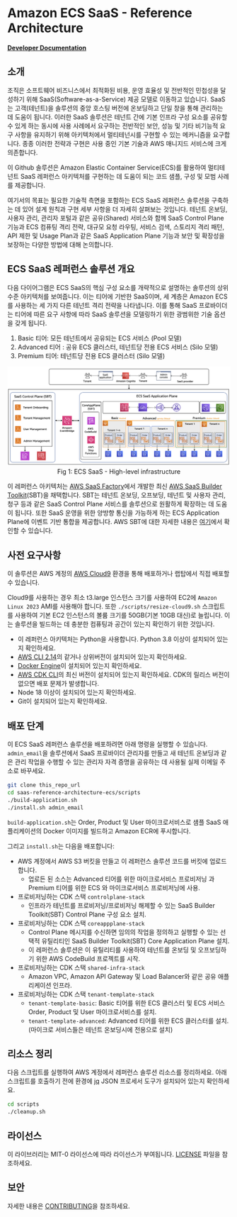 # Amazon ECS SaaS - Reference Architecture

**[Developer Documentation](DEVELOPER_GUIDE.md)**

## 소개
조직은 소프트웨어 비즈니스에서 최적화된 비용, 운영 효율성 및 전반적인 민첩성을 달성하기 위해 SaaS(Software-as-a-Service) 제공 모델로 이동하고 있습니다. SaaS는 고객(테넌트)을 솔루션의 중앙 호스팅 버전에 온보딩하고 단일 창을 통해 관리하는 데 도움이 됩니다. 이러한 SaaS 솔루션은 테넌트 간에 기본 인프라 구성 요소를 공유할 수 있게 하는 동시에 사용 사례에서 요구하는 전반적인 보안, 성능 및 기타 비기능적 요구 사항을 유지하기 위해 아키텍처에서 멀티테넌시를 구현할 수 있는 메커니즘을 요구합니다. 종종 이러한 전략과 구현은 사용 중인 기본 기술과 AWS 매니지드 서비스에 크게 의존합니다.

이 Github 솔루션은 Amazon Elastic Container Service(ECS)를 활용하여 멀티테넌트 SaaS 레퍼런스 아키텍처를 구현하는 데 도움이 되는 코드 샘플, 구성 및 모범 사례를 제공합니다.

여기서의 목표는 필요한 기술적 측면을 포함하는 ECS SaaS 레퍼런스 솔루션을 구축하는 데 있어 설계 원칙과 구현 세부 사항을 더 자세히 살펴보는 것입니다. 테넌트 온보딩, 사용자 관리, 관리자 포털과 같은 공유(Shared) 서비스와 함께 SaaS Control Plane 기능과 ECS 컴퓨팅 격리 전략, 대규모 요청 라우팅, 서비스 검색, 스토리지 격리 패턴, API 제한 및 Usage Plan과 같은 SaaS Application Plane 기능과 보안 및 확장성을 보장하는 다양한 방법에 대해 논의합니다.

## ECS SaaS 레퍼런스 솔루션 개요
다음 다이어그램은 ECS SaaS의 핵심 구성 요소를 개략적으로 설명하는 솔루션의 상위 수준 아키텍처를 보여줍니다. 이는 티어에 기반한 SaaS이며, 세 계층은 Amazon ECS를 사용하는 세 가지 다른 테넌트 격리 전략을 나타냅니다. 이를 통해 SaaS 프로바이더는 티어에 따른 요구 사항에 따라 SaaS 솔루션을 모델링하기 위한 광범위한 기술 옵션을 갖게 됩니다.

1. Basic 티어: 모든 테넌트에서 공유되는 ECS 서비스 (Pool 모델)
2. Advanced 티어 : 공유 ECS 클러스터, 테넌트당 전용 ECS 서비스 (Silo 모델)
3. Premium 티어: 테넌트당 전용 ECS 클러스터 (Silo 모델)

<p align="center">
<img src="images/archi-high-level.png" alt="High-level Architecture"/>
Fig 1: ECS SaaS - High-level infrastructure
</p>


이 레퍼런스 아키텍처는 [AWS SaaS Factory](https://aws.amazon.com/partners/programs/saas-factory)에서 개발한 최신 [AWS SaaS Builder Toolkit](https://github.com/awslabs/sbt-aws)(SBT)을 채택합니다. SBT는 테넌트 온보딩, 오프보딩, 테넌트 및 사용자 관리, 청구 등과 같은 SaaS Control Plane 서비스를 솔루션으로 원활하게 확장하는 데 도움이 됩니다. 또한 SaaS 운영을 위한 양방향 통신을 가능하게 하는 ECS Application Plane에 이벤트 기반 통합을 제공합니다. AWS SBT에 대한 자세한 내용은 [여기](https://github.com/awslabs/sbt-aws/blob/main/docs/public/README.kr.md)에서 확인할 수 있습니다.

## 사전 요구사항
이 솔루션은 AWS 계정의 [AWS Cloud9](https://aws.amazon.com/pm/cloud9/) 환경을 통해 배포하거나 랩탑에서 직접 배포할 수 있습니다.

Cloud9를 사용하는 경우 최소 t3.large 인스턴스 크기를 사용하여 EC2에 `Amazon Linux 2023` AMI를 사용해야 합니다. 또한 `./scripts/resize-cloud9.sh` 스크립트를 사용하여 기본 EC2 인스턴스의 볼륨 크기를 50GB(기본 10GB 대신)로 늘립니다. 이는 솔루션을 빌드하는 데 충분한 컴퓨팅과 공간이 있는지 확인하기 위한 것입니다.

- 이 레퍼런스 아키텍처는 Python을 사용합니다. Python 3.8 이상이 설치되어 있는지 확인하세요.
- [AWS CLI 2.14](https://docs.aws.amazon.com/cli/latest/userguide/cli-chap-install.html)의 같거나 상위버전이 설치되어 있는지 확인하세요.
- [Docker Engine](https://docs.aws.amazon.com/serverless-application-model/latest/developerguide/install-docker.html)이 설치되어 있는지 확인하세요.
- [AWS CDK CLI](https://docs.aws.amazon.com/cdk/latest/guide/cli.html)의 최신 버전이 설치되어 있는지 확인하세요. CDK의 릴리스 버전이 없으면 배포 문제가 발생합니다.
- Node 18 이상이 설치되어 있는지 확인하세요.
- Git이 설치되어 있는지 확인하세요.

## 배포 단계

이 ECS SaaS 레퍼런스 솔루션을 배포하려면 아래 명령을 실행할 수 있습니다. ```admin_email```을 솔루션에서 SaaS 프로바이더 관리자를 만들고 새 테넌트 온보딩과 같은 관리 작업을 수행할 수 있는 관리자 자격 증명을 공유하는 데 사용될 실제 이메일 주소로 바꾸세요.

```bash
git clone this_repo_url
cd saas-reference-architecture-ecs/scripts
./build-application.sh 
./install.sh admin_email 
```

```build-application.sh```는 Order, Product 및 User 마이크로서비스로 샘플 SaaS 애플리케이션의 Docker 이미지를 빌드하고 Amazon ECR에 푸시합니다.

그리고 ```install.sh```는 다음을 배포합니다:
 
- AWS 계정에서 AWS S3 버킷을 만들고 이 레퍼런스 솔루션 코드를 버킷에 업로드합니다.
  - 업로든 된 소스는 Advanced 티어를 위한 마이크로서비스 프로비저닝 과 Premium 티어를 위한 ECS 와 마이크로서비스 프로비저닝에 사용.
- 프로비저닝하는 CDK 스택 `controlplane-stack`
  - 인프라가 테넌트를 프로비저닝/프로비저닝 해제할 수 있는 SaaS Builder Toolkit(SBT) Control Plane 구성 요소 설치.
- 프로비저닝하는 CDK 스택 `coreappplane-stack`
  - Control Plane 메시지를 수신하면 임의의 작업을 정의하고 실행할 수 있는 선택적 유틸리티인 SaaS Builder Toolkit(SBT) Core Application Plane 설치. 
  - 이 레퍼런스 솔루션은 이 유틸리티를 사용하여 테넌트를 온보딩 및 오프보딩하기 위한 AWS CodeBuild 프로젝트를 시작.
- 프로비저닝하는 CDK 스택 `shared-infra-stack`
  - Amazon VPC, Amazon API Gateway 및 Load Balancer와 같은 공유 애플리케이션 인프라.
- 프로비저닝하는 CDK 스택 `tenant-template-stack`
  - `tenant-template-basic`: Basic 티어를 위한 ECS 클러스터 및 ECS 서비스 Order, Product 및 User 마이크로서비스를 설치.
  - `tenant-template-advanced`: Advanced 티어를 위한 ECS 클러스터를 설치.(마이크로 서비스들은 테넌트 온보딩시에 전용으로 설치)

## 리소스 정리

다음 스크립트를 실행하여 AWS 계정에서 레퍼런스 솔루션 리소스를 정리하세요. 아래 스크립트를 호출하기 전에 환경에 [jq](https://jqlang.github.io/jq/download/) JSON 프로세서 도구가 설치되어 있는지 확인하세요.

```bash
cd scripts
./cleanup.sh
```
## 라이선스

이 라이브러리는 MIT-0 라이선스에 따라 라이선스가 부여됩니다. [LICENSE](LICENSE) 파일을 참조하세요.

## 보안

자세한 내용은 [CONTRIBUTING](CONTRIBUTING.md#security-issue-notifications)을 참조하세요.